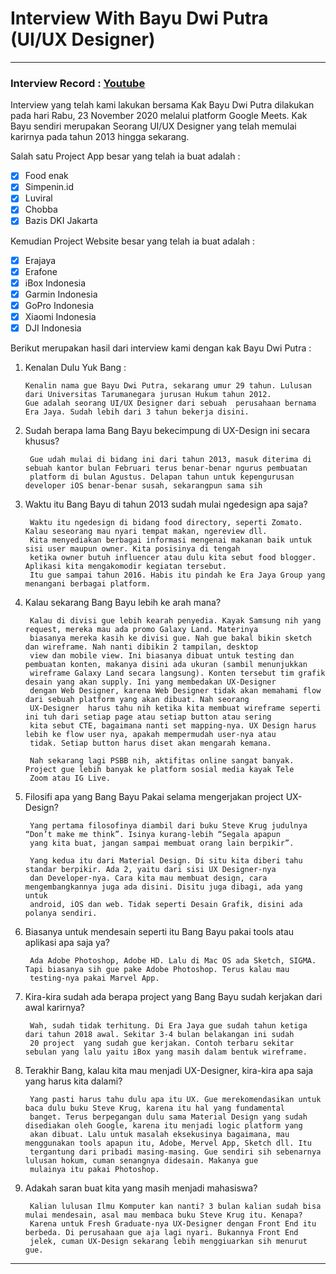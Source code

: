 # Interview With Bayu Dwi Putra (UI/UX Designer) #

- - - -
### Interview Record : [Youtube](https://youtu.be/TEmtc9JOuuA)

Interview yang telah kami lakukan bersama Kak Bayu Dwi Putra dilakukan pada hari Rabu, 23 November 2020 melalui platform Google Meets. Kak Bayu sendiri merupakan Seorang UI/UX Designer yang telah memulai karirnya pada tahun 2013 hingga sekarang. 

Salah satu Project App besar yang telah ia buat adalah :

- [x] Food enak 
- [x] Simpenin.id 
- [x] Luviral 
- [x] Chobba 
- [x] Bazis DKI Jakarta 

Kemudian Project Website besar yang telah ia buat adalah :

- [x] Erajaya
- [x] Erafone
- [x] iBox Indonesia
- [x] Garmin Indonesia
- [x] GoPro Indonesia
- [x] Xiaomi Indonesia
- [x] DJI Indonesia

Berikut merupakan hasil dari interview kami dengan kak Bayu Dwi Putra :


1. Kenalan Dulu Yuk Bang :

       Kenalin nama gue Bayu Dwi Putra, sekarang umur 29 tahun. Lulusan dari Universitas Tarumanegara jurusan Hukum tahun 2012. 
       Gue adalah seorang UI/UX Designer dari sebuah  perusahaan bernama Era Jaya. Sudah lebih dari 3 tahun bekerja disini.

2. Sudah berapa lama Bang Bayu bekecimpung di UX-Design ini secara khusus?

        Gue udah mulai di bidang ini dari tahun 2013, masuk diterima di sebuah kantor bulan Februari terus benar-benar ngurus pembuatan 
        platform di bulan Agustus. Delapan tahun untuk kepengurusan developer iOS benar-benar susah, sekarangpun sama sih

3. Waktu itu Bang Bayu di tahun 2013 sudah mulai ngedesign apa saja?

        Waktu itu ngedesign di bidang food directory, seperti Zomato. Kalau seseorang mau nyari tempat makan, ngereview dll. 
        Kita menyediakan berbagai informasi mengenai makanan baik untuk sisi user maupun owner. Kita posisinya di tengah 
        ketika owner butuh influencer atau dulu kita sebut food blogger. Aplikasi kita mengakomodir kegiatan tersebut. 
        Itu gue sampai tahun 2016. Habis itu pindah ke Era Jaya Group yang menangani berbagai platform.

4. Kalau sekarang Bang Bayu lebih ke arah mana?

        Kalau di divisi gue lebih kearah penyedia. Kayak Samsung nih yang request, mereka mau ada promo Galaxy Land. Materinya 
        biasanya mereka kasih ke divisi gue. Nah gue bakal bikin sketch dan wireframe. Nah nanti dibikin 2 tampilan, desktop 
        view dan mobile view. Ini biasanya dibuat untuk testing dan pembuatan konten, makanya disini ada ukuran (sambil menunjukkan 
        wireframe Galaxy Land secara langsung). Konten tersebut tim grafik desain yang akan supply. Ini yang membedakan UX-Designer 
        dengan Web Designer, karena Web Designer tidak akan memahami flow dari sebuah platform yang akan dibuat. Nah seorang 
        UX-Designer  harus tahu nih ketika kita membuat wireframe seperti ini tuh dari setiap page atau setiap button atau sering 
        kita sebut CTE, bagaimana nanti set mapping-nya. UX Design harus lebih ke flow user nya, apakah mempermudah user-nya atau 
        tidak. Setiap button harus diset akan mengarah kemana. 
        
        Nah sekarang lagi PSBB nih, aktifitas online sangat banyak. Project gue lebih banyak ke platform sosial media kayak Tele 
        Zoom atau IG Live.
        
5. Filosifi apa yang Bang Bayu Pakai selama mengerjakan project UX-Design?

        Yang pertama filosofinya diambil dari buku Steve Krug judulnya “Don’t make me think”. Isinya kurang-lebih “Segala apapun 
        yang kita buat, jangan sampai membuat orang lain berpikir”.
        
        Yang kedua itu dari Material Design. Di situ kita diberi tahu standar berpikir. Ada 2, yaitu dari sisi UX Designer-nya 
        dan Developer-nya. Cara kita mau membuat design, cara mengembangkannya juga ada disini. Disitu juga dibagi, ada yang untuk 
        android, iOS dan web. Tidak seperti Desain Grafik, disini ada polanya sendiri.
        
6. Biasanya untuk mendesain seperti itu Bang Bayu pakai tools atau aplikasi apa saja ya?

        Ada Adobe Photoshop, Adobe HD. Lalu di Mac OS ada Sketch, SIGMA. Tapi biasanya sih gue pake Adobe Photoshop. Terus kalau mau 
        testing-nya pakai Marvel App.
        
7. Kira-kira sudah ada berapa project yang Bang Bayu sudah kerjakan dari awal karirnya?

        Wah, sudah tidak terhitung. Di Era Jaya gue sudah tahun ketiga dari tahun 2018 awal. Sekitar 3-4 bulan belakangan ini sudah 
        20 project  yang sudah gue kerjakan. Contoh terbaru sekitar sebulan yang lalu yaitu iBox yang masih dalam bentuk wireframe.
        
8. Terakhir Bang, kalau kita mau menjadi UX-Designer, kira-kira apa saja yang harus kita dalami?

        Yang pasti harus tahu dulu apa itu UX. Gue merekomendasikan untuk baca dulu buku Steve Krug, karena itu hal yang fundamental 
        banget. Terus berpegangan dulu sama Material Design yang sudah disediakan oleh Google, karena itu menjadi logic platform yang 
        akan dibuat. Lalu untuk masalah eksekusinya bagaimana, mau menggunakan tools apapun itu, Adobe, Mervel App, Sketch dll. Itu 
        tergantung dari pribadi masing-masing. Gue sendiri sih sebenarnya lulusan hokum, cuman senangnya didesain. Makanya gue 
        mulainya itu pakai Photoshop.
        
9. Adakah saran buat kita yang masih menjadi mahasiswa?

        Kalian lulusan Ilmu Komputer kan nanti? 3 bulan kalian sudah bisa mulai mendesain, asal mau membaca buku Steve Krug itu. Kenapa? 
        Karena untuk Fresh Graduate-nya UX-Designer dengan Front End itu berbeda. Di perusahaan gue aja lagi nyari. Bukannya Front End 
        jelek, cuman UX-Design sekarang lebih menggiuarkan sih menurut gue.

- - - - 
